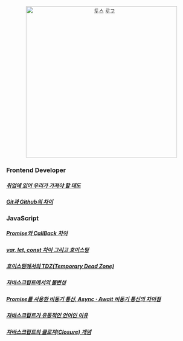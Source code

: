 <div align="center">
<img src="https://user-images.githubusercontent.com/19422885/217785040-9a70f8df-de5d-4b3e-a92b-2359aba7a451.gif" style="width:400px;" alt="토스 로고"/>
</div>

##### <a href=""></a>

### Frontend Developer
##### <a href="https://klmhyeonwooo.tistory.com/53">취업에 있어 우리가 가져야 할 태도</a>
##### <a href="https://klmhyeonwooo.tistory.com/52">Git과 Github의 차이</a>

### JavaScript
##### <a href="https://klmhyeonwooo.tistory.com/48">Promise와 CallBack 차이</a>
##### <a href="https://klmhyeonwooo.tistory.com/49">var, let, const 차이 그리고 호이스팅</a>
##### <a href="https://klmhyeonwooo.tistory.com/50">호이스팅에서의 TDZ(Temporary Dead Zone)</a>
##### <a href="https://klmhyeonwooo.tistory.com/51">자바스크립트에서의 불변성</a>
##### <a href="https://klmhyeonwooo.tistory.com/54">Promise를 사용한 비동기 통신, Async · Await 비동기 통신의 차이점</a>
##### <a href="https://klmhyeonwooo.tistory.com/55">자바스크립트가 유동적인 언어인 이유</a>
##### <a href="https://klmhyeonwooo.tistory.com/56">자바스크립트의 클로져(Closure) 개념</a>


